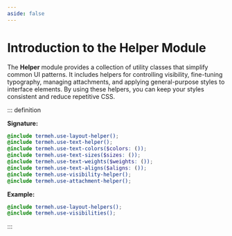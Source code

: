 ```yaml
---
aside: false
---
```


# Introduction to the Helper Module

The **Helper** module provides a collection of utility classes that simplify common UI patterns. It includes helpers for controlling visibility, fine-tuning typography, managing attachments, and applying general-purpose styles to interface elements. By using these helpers, you can keep your styles consistent and reduce repetitive CSS.

::: definition

**Signature:**

```scss
@include termeh.use-layout-helper();
@include termeh.use-text-helper();
@include termeh.use-text-colors($colors: ());
@include termeh.use-text-sizes($sizes: ());
@include termeh.use-text-weights($weights: ());
@include termeh.use-text-aligns($aligns: ());
@include termeh.use-visibility-helper();
@include termeh.use-attachment-helper();
```

**Example:**

```scss
@include termeh.use-layout-helpers();
@include termeh.use-visibilities();
```

:::
